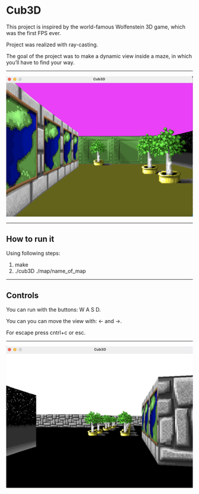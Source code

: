 # Cub3D
This project is inspired by the world-famous Wolfenstein 3D game, which was the first FPS ever. 

Project was realized with ray-casting. 

The goal of the project  was to make a dynamic view inside a maze, in which you’ll have to find your way.
____

![Image alt](https://github.com/lkasandr/Cub3D/raw/master/gh/img2.png)

____
## How to run it
Using following steps:
1) make 
2) ./cub3D ./map/name_of_map

____
## Controls 
You can run with the buttons: W A S D.

You can you can move the view with: ← and →. 

For escape press cntrl+c or esc.

____

![Image alt](https://github.com/lkasandr/Cub3D/raw/master/gh/img3.png)
